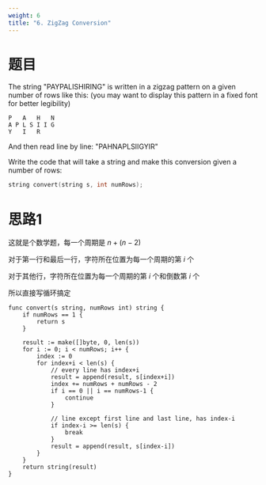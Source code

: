 ```yaml
---
weight: 6
title: "6. ZigZag Conversion"
---
```


# 题目

The string "PAYPALISHIRING" is written in a zigzag pattern on a given number of rows like this: (you may want to display this pattern in a fixed font for better legibility)

```
P   A   H   N
A P L S I I G
Y   I   R
```

And then read line by line: "PAHNAPLSIIGYIR"

Write the code that will take a string and make this conversion given a number of rows:

```cpp
string convert(string s, int numRows);
```

# 思路1

这就是个数学题，每一个周期是 $n+(n-2)$

对于第一行和最后一行，字符所在位置为每一个周期的第 $i$ 个

对于其他行，字符所在位置为每一个周期的第 $i$ 个和倒数第 $i$ 个

所以直接写循环搞定

```go10
func convert(s string, numRows int) string {
	if numRows == 1 {
		return s
	}

	result := make([]byte, 0, len(s))
	for i := 0; i < numRows; i++ {
		index := 0
		for index+i < len(s) {
			// every line has index+i
			result = append(result, s[index+i])
			index += numRows + numRows - 2
			if i == 0 || i == numRows-1 {
				continue
			}

			// line except first line and last line, has index-i
			if index-i >= len(s) {
				break
			}
			result = append(result, s[index-i])
		}
	}
	return string(result)
}
```

